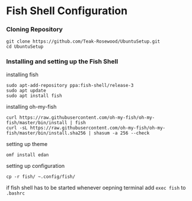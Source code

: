 # Fish Shell Configuration
### Cloning Repository

```
git clone https://github.com/Teak-Rosewood/UbuntuSetup.git
cd UbuntuSetup
```
### Installing and setting up the Fish Shell

installing fish

```
sudo apt-add-repository ppa:fish-shell/release-3
sudo apt update
sudo apt install fish 
```

installing oh-my-fish

```
curl https://raw.githubusercontent.com/oh-my-fish/oh-my-fish/master/bin/install | fish
curl -sL https://raw.githubusercontent.com/oh-my-fish/oh-my-fish/master/bin/install.sha256 | shasum -a 256 --check
```
setting up theme
```
omf install edan
```
setting up configuration
```
cp -r fish/ ~.config/fish/
```
if fish shell has to be started whenever oepning terminal add `exec fish` to `.bashrc`